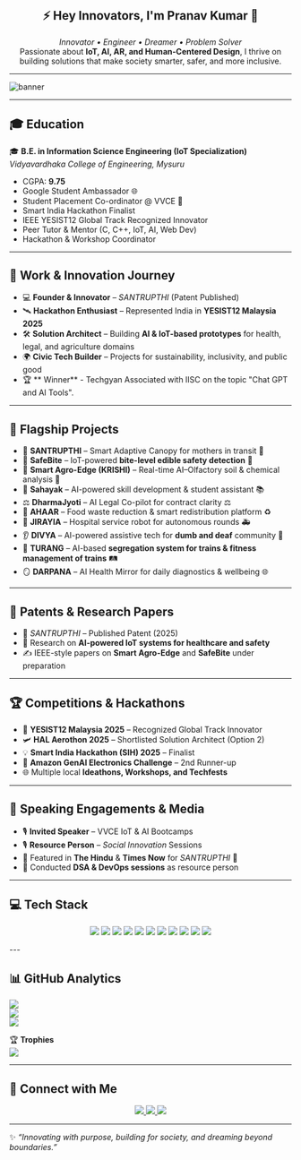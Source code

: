 <h2 align="center">⚡ Hey Innovators, I'm Pranav Kumar 🚀</h2>

<p align="center">
  <em>Innovator • Engineer • Dreamer • Problem Solver</em><br>
  Passionate about <b>IoT, AI, AR, and Human-Centered Design</b>, 
  I thrive on building solutions that make society smarter, safer, and more inclusive.  
</p>

---

![banner](https://github.com/user-attachments/assets/d20d0ba4-87b6-47c8-a45c-0a4ad79651d4)

---

## 🎓 Education  

🎓 **B.E. in Information Science Engineering (IoT Specialization)**  
*Vidyavardhaka College of Engineering, Mysuru*  
- CGPA: **9.75**  
- Google Student Ambassador 🌐  
- Student Placement Co-ordinator @ VVCE 🎯  
- Smart India Hackathon Finalist  
- IEEE YESIST12 Global Track Recognized Innovator  
- Peer Tutor & Mentor (C, C++, IoT, AI, Web Dev)  
- Hackathon & Workshop Coordinator  

---

## 💼 Work & Innovation Journey  

- 💻 **Founder & Innovator** – *SANTRUPTHI* (Patent Published)  
- 🛰 **Hackathon Enthusiast** – Represented India in **YESIST12 Malaysia 2025**  
- 🛠️ **Solution Architect** – Building **AI & IoT-based prototypes** for health, legal, and agriculture domains  
- 🌍 **Civic Tech Builder** – Projects for sustainability, inclusivity, and public good
-  🏆 ** Winner** - Techgyan Associated with IISC on the topic "Chat GPT and AI Tools". 

---

## 🚀 Flagship Projects  

- 🌸 **SANTRUPTHI** – Smart Adaptive Canopy for mothers in transit 🚆  
- 🍴 **SafeBite** – IoT-powered **bite-level edible safety detection** 🍱  
- 🌾 **Smart Agro-Edge (KRISHI)** – Real-time AI–Olfactory soil & chemical analysis 🌱  
- 🤖 **Sahayak** – AI-powered skill development & student assistant 📚  
- ⚖️ **DharmaJyoti** – AI Legal Co-pilot for contract clarity ⚖️  
- 🍲 **AHAAR** – Food waste reduction & smart redistribution platform ♻️  
- 🏥 **JIRAYIA** – Hospital service robot for autonomous rounds 🚑  
- 👂 **DIVYA** – AI-powered assistive tech for **dumb and deaf** community 🦾  
- 🚆 **TURANG** – AI-based **segregation system for trains & fitness management of trains** 🛤️  
- 🪞 **DARPANA** – AI Health Mirror for daily diagnostics & wellbeing 🌐  

---

## 📜 Patents & Research Papers  

- 🏅 *SANTRUPTHI* – Published Patent (2025)  
- 📖 Research on **AI-powered IoT systems for healthcare and safety**  
- ✍️ IEEE-style papers on **Smart Agro-Edge** and **SafeBite** under preparation  

---

## 🏆 Competitions & Hackathons  

- 🥇 **YESIST12 Malaysia 2025** – Recognized Global Track Innovator  
- 🛩 **HAL Aerothon 2025** – Shortlisted Solution Architect (Option 2)  
- 💡 **Smart India Hackathon (SIH) 2025** – Finalist  
- 🥈 **Amazon GenAI Electronics Challenge** – 2nd Runner-up  
- 🌐 Multiple local **Ideathons, Workshops, and Techfests**  

---

## 🎤 Speaking Engagements & Media  

- 🎙️ **Invited Speaker** – VVCE IoT & AI Bootcamps  
- 🎙️ **Resource Person** – *Social Innovation* Sessions  
- 📰 Featured in **The Hindu** & **Times Now** for *SANTRUPTHI* 🌸  
- 🎥 Conducted **DSA & DevOps sessions** as resource person  

---

## 💻 Tech Stack
<p align="center">
  <img src="https://img.shields.io/badge/C-00599C?style=for-the-badge&logo=c&logoColor=white"/>
  <img src="https://img.shields.io/badge/C++-00599C?style=for-the-badge&logo=c%2B%2B&logoColor=white"/>
  <img src="https://img.shields.io/badge/Python-3776AB?style=for-the-badge&logo=python&logoColor=white"/>
  <img src="https://img.shields.io/badge/HTML5-E34F26?style=for-the-badge&logo=html5&logoColor=white"/>
  <img src="https://img.shields.io/badge/CSS3-1572B6?style=for-the-badge&logo=css3&logoColor=white"/>
  <img src="https://img.shields.io/badge/JavaScript-F7DF1E?style=for-the-badge&logo=javascript&logoColor=black"/>
  <img src="https://img.shields.io/badge/C%23-239120?style=for-the-badge&logo=c-sharp&logoColor=white"/>
  <img src="https://img.shields.io/badge/IoT-FF6F00?style=for-the-badge&logo=arduino&logoColor=white"/>
  <img src="https://img.shields.io/badge/UI%2FUX-FF4088?style=for-the-badge&logo=figma&logoColor=white"/>
  <img src="https://img.shields.io/badge/Problem%20Solving-6A5ACD?style=for-the-badge&logo=codeforces&logoColor=white"/>
  <img src="https://img.shields.io/badge/AI%20Prompting-8A2BE2?style=for-the-badge&logo=openai&logoColor=white"/>
</p>
---

## 📊 GitHub Analytics  

![](https://github-readme-stats.vercel.app/api?username=pranav9535&theme=radical&hide_border=false&include_all_commits=true&count_private=true)  
![](https://github-readme-streak-stats.herokuapp.com/?user=pranav9535&theme=radical&hide_border=false)  
![](https://github-readme-stats.vercel.app/api/top-langs/?username=pranav9535&theme=radical&hide_border=false&layout=compact)  

🏆 **Trophies**  
![](https://github-profile-trophy.vercel.app/?username=pranav9535&theme=onedark&no-frame=true&no-bg=false&margin-w=4)  

---

## 🤝 Connect with Me
<p align="center">
  <a href="https://www.linkedin.com/in/pranav-kumar-adiga-971843320">
    <img src="https://img.shields.io/badge/LinkedIn-0A66C2?style=for-the-badge&logo=linkedin&logoColor=white"/>
  </a>
  <a href="mailto:pranavkumar9535@gmail.com">
    <img src="https://img.shields.io/badge/Gmail-D14836?style=for-the-badge&logo=gmail&logoColor=white"/>
  </a>
  <a href="https://instagram.com/_.pranu_.3815">
    <img src="https://img.shields.io/badge/Instagram-E4405F?style=for-the-badge&logo=instagram&logoColor=white"/>
  </a>
</p>

---

✨ *“Innovating with purpose, building for society, and dreaming beyond boundaries.”*  
